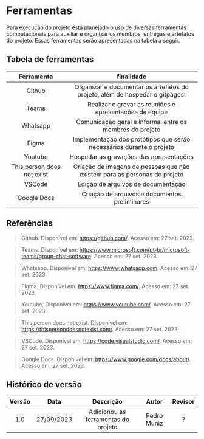 # Ferramentas
Para execução do projeto está planejado o uso de diversas ferramentas computacionais para auxiliar e organizar os membros, entregas e artefatos do projeto. Essas ferramentas serão apresentadas na tabela a seguir. 

## Tabela de ferramentas

| Ferramenta | finalidade |  
| :---------:| :--------: | 
|  Github | Organizar e documentar os artefatos do projeto, além de hospedar o gitpages. | 
|  Teams| Realizar e gravar as reuniões e apresentações da equipe | 
|  Whatsapp| Comunicação geral e informal entre os membros do projeto  | 
|  Figma | Implementação dos protótipos que serão necessários durante o projeto  | 
|  Youtube | Hospedar as gravações das apresentações  | 
|  This person does not exist | Criação de imagens de pessoas que não existem para as personas do projeto  | 
|  VSCode| Edição de arquivos de documentação  | 
|  Google Docs| Criação de arquivos e documentos preliminares  | 

## Referências

> Github. Disponível em: <https://github.com/>. Acesso em: 27 set. 2023.

> Teams. Disponível em: <https://www.microsoft.com/pt-br/microsoft-teams/group-chat-software>. Acesso em: 27 set. 2023.

> Whatsapp. Disponível em: <https://www.whatsapp.com>. Acesso em: 27 set. 2023.

> Figma. Disponível em: <https://www.figma.com/>. Acesso em: 27 set. 2023.

> Youtube. Disponível em: <https://www.youtube.com/>. Acesso em: 27 set. 2023.

> This person does not exist. Disponível em: <https://thispersondoesnotexist.com/>. Acesso em: 27 set. 2023.

> VSCode. Disponível em: <https://code.visualstudio.com/>. Acesso em: 27 set. 2023.

> Google Docs. Disponível em: <https://www.google.com/docs/about/>. Acesso em: 27 set. 2023.


## Histórico de versão

| Versão |    Data    |      Descrição       |  Autor  | Revisor |
| :----: | :--------: | :------------------: | :-----: | :-----: |
|  1.0   | 27/09/2023 | Adicionou as ferramentas do projeto| Pedro Muniz | ?  |
